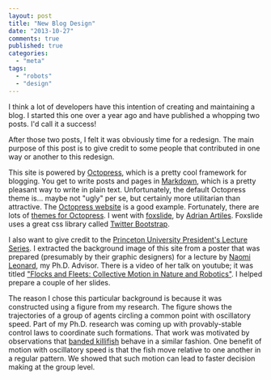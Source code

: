```yaml
---
layout: post
title: "New Blog Design"
date: "2013-10-27"
comments: true
published: true
categories:
  - "meta"
tags:
  - "robots"
  - "design"
---
```


I think a lot of developers have this intention of creating and
maintaining a blog.  I started this one over a year ago and have published a
whopping two posts.  I'd call it a success!

After those two posts, I felt it was obviously time for a redesign.
The main purpose of this post is to give credit to some people that
contributed in one way or another to this redesign.

This site is powered by [Octopress](http://octopress.org), which is a
pretty cool framework for blogging.  You get to write posts and pages
in [Markdown](http://daringfireball.net/projects/markdown/), which is
a pretty pleasant way to write in plain text.  Unfortunately, the
default Octopress theme is... maybe not "ugly" per se, but certainly
more utilitarian than attractive.  The
[Octopress website](http://octopress.org) is a good example.
Fortunately, there are lots of
[themes for Octopress](https://github.com/imathis/octopress/wiki/3rd-Party-Octopress-Themes).
 I went with [foxslide](https://github.com/sevenadrian/foxslide), by
 [Adrian Artiles](http://www.adrianartiles.com/).  Foxslide uses
a great css library called [Twitter Bootstrap](http://getbootstrap.com/).

I also want to give credit to the
[Princeton University President's Lecture Series](http://www.princeton.edu/president/tilghman/presidents_lecture_series/past_president_lectures/).
I extracted the background image of this site from a poster that was
prepared (presumably by their graphic designers) for a lecture by
[Naomi Leonard](http://www.princeton.edu/~naomi), my
Ph.D. Advisor. There is a video of her talk on youtube; it was titled
["Flocks and Fleets: Collective Motion in Nature and Robotics"](http://www.youtube.com/watch?v=HMqas_hhMwQ).
I helped prepare a couple of her slides.

The reason I chose this particular background is because it was
constructed using a figure from my research. The figure shows the
trajectories of a group of agents circling a common point with
oscillatory speed. Part of my Ph.D. research was coming up with
provably-stable control laws to coordinate such formations.
That work was motivated by observations that
[banded killifish](http://en.wikipedia.org/wiki/Banded_killifish)
behave in a similar fashion.  One benefit of motion with
oscillatory speed is that the fish move relative to
one another in a regular pattern. We showed that such motion
can lead to faster decision making at the group level.
